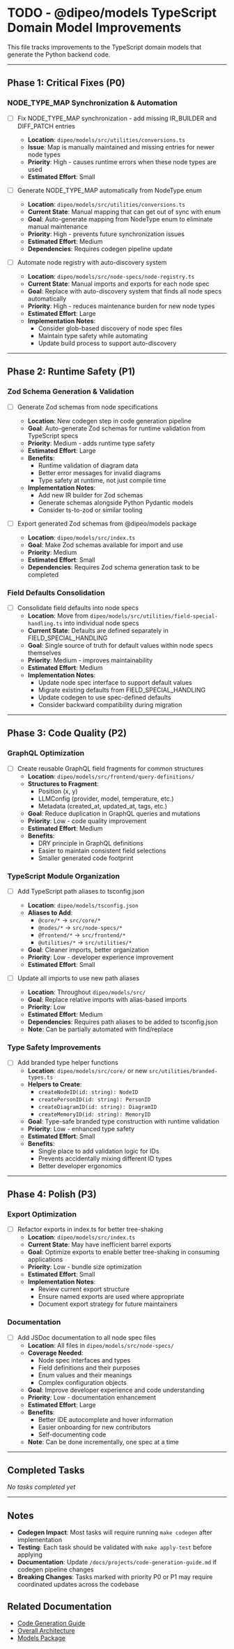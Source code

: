 # TODO - @dipeo/models TypeScript Domain Model Improvements

This file tracks improvements to the TypeScript domain models that generate the Python backend code.

---

## Phase 1: Critical Fixes (P0)

### NODE_TYPE_MAP Synchronization & Automation
- [ ] Fix NODE_TYPE_MAP synchronization - add missing IR_BUILDER and DIFF_PATCH entries
  - **Location**: `dipeo/models/src/utilities/conversions.ts`
  - **Issue**: Map is manually maintained and missing entries for newer node types
  - **Priority**: High - causes runtime errors when these node types are used
  - **Estimated Effort**: Small

- [ ] Generate NODE_TYPE_MAP automatically from NodeType enum
  - **Location**: `dipeo/models/src/utilities/conversions.ts`
  - **Current State**: Manual mapping that can get out of sync with enum
  - **Goal**: Auto-generate mapping from NodeType enum to eliminate manual maintenance
  - **Priority**: High - prevents future synchronization issues
  - **Estimated Effort**: Medium
  - **Dependencies**: Requires codegen pipeline update

- [ ] Automate node registry with auto-discovery system
  - **Location**: `dipeo/models/src/node-specs/node-registry.ts`
  - **Current State**: Manual imports and exports for each node spec
  - **Goal**: Replace with auto-discovery system that finds all node specs automatically
  - **Priority**: High - reduces maintenance burden for new node types
  - **Estimated Effort**: Large
  - **Implementation Notes**:
    - Consider glob-based discovery of node spec files
    - Maintain type safety while automating
    - Update build process to support auto-discovery

---

## Phase 2: Runtime Safety (P1)

### Zod Schema Generation & Validation
- [ ] Generate Zod schemas from node specifications
  - **Location**: New codegen step in code generation pipeline
  - **Goal**: Auto-generate Zod schemas for runtime validation from TypeScript specs
  - **Priority**: Medium - adds runtime type safety
  - **Estimated Effort**: Large
  - **Benefits**:
    - Runtime validation of diagram data
    - Better error messages for invalid diagrams
    - Type safety at runtime, not just compile time
  - **Implementation Notes**:
    - Add new IR builder for Zod schemas
    - Generate schemas alongside Python Pydantic models
    - Consider ts-to-zod or similar tooling

- [ ] Export generated Zod schemas from @dipeo/models package
  - **Location**: `dipeo/models/src/index.ts`
  - **Goal**: Make Zod schemas available for import and use
  - **Priority**: Medium
  - **Estimated Effort**: Small
  - **Dependencies**: Requires Zod schema generation task to be completed

### Field Defaults Consolidation
- [ ] Consolidate field defaults into node specs
  - **Location**: Move from `dipeo/models/src/utilities/field-special-handling.ts` into individual node specs
  - **Current State**: Defaults are defined separately in FIELD_SPECIAL_HANDLING
  - **Goal**: Single source of truth for default values within node specs themselves
  - **Priority**: Medium - improves maintainability
  - **Estimated Effort**: Medium
  - **Implementation Notes**:
    - Update node spec interface to support default values
    - Migrate existing defaults from FIELD_SPECIAL_HANDLING
    - Update codegen to use spec-defined defaults
    - Consider backward compatibility during migration

---

## Phase 3: Code Quality (P2)

### GraphQL Optimization
- [ ] Create reusable GraphQL field fragments for common structures
  - **Location**: `dipeo/models/src/frontend/query-definitions/`
  - **Structures to Fragment**:
    - Position (x, y)
    - LLMConfig (provider, model, temperature, etc.)
    - Metadata (created_at, updated_at, tags, etc.)
  - **Goal**: Reduce duplication in GraphQL queries and mutations
  - **Priority**: Low - code quality improvement
  - **Estimated Effort**: Medium
  - **Benefits**:
    - DRY principle in GraphQL definitions
    - Easier to maintain consistent field selections
    - Smaller generated code footprint

### TypeScript Module Organization
- [ ] Add TypeScript path aliases to tsconfig.json
  - **Location**: `dipeo/models/tsconfig.json`
  - **Aliases to Add**:
    - `@core/*` → `src/core/*`
    - `@nodes/*` → `src/node-specs/*`
    - `@frontend/*` → `src/frontend/*`
    - `@utilities/*` → `src/utilities/*`
  - **Goal**: Cleaner imports, better organization
  - **Priority**: Low - developer experience improvement
  - **Estimated Effort**: Small

- [ ] Update all imports to use new path aliases
  - **Location**: Throughout `dipeo/models/src/`
  - **Goal**: Replace relative imports with alias-based imports
  - **Priority**: Low
  - **Estimated Effort**: Medium
  - **Dependencies**: Requires path aliases to be added to tsconfig.json
  - **Note**: Can be partially automated with find/replace

### Type Safety Improvements
- [ ] Add branded type helper functions
  - **Location**: `dipeo/models/src/core/` or new `src/utilities/branded-types.ts`
  - **Helpers to Create**:
    - `createNodeID(id: string): NodeID`
    - `createPersonID(id: string): PersonID`
    - `createDiagramID(id: string): DiagramID`
    - `createMemoryID(id: string): MemoryID`
  - **Goal**: Type-safe branded type construction with runtime validation
  - **Priority**: Low - enhanced type safety
  - **Estimated Effort**: Small
  - **Benefits**:
    - Single place to add validation logic for IDs
    - Prevents accidentally mixing different ID types
    - Better developer ergonomics

---

## Phase 4: Polish (P3)

### Export Optimization
- [ ] Refactor exports in index.ts for better tree-shaking
  - **Location**: `dipeo/models/src/index.ts`
  - **Current State**: May have inefficient barrel exports
  - **Goal**: Optimize exports to enable better tree-shaking in consuming applications
  - **Priority**: Low - bundle size optimization
  - **Estimated Effort**: Small
  - **Implementation Notes**:
    - Review current export structure
    - Ensure named exports are used where appropriate
    - Document export strategy for future maintainers

### Documentation
- [ ] Add JSDoc documentation to all node spec files
  - **Location**: All files in `dipeo/models/src/node-specs/`
  - **Coverage Needed**:
    - Node spec interfaces and types
    - Field definitions and their purposes
    - Enum values and their meanings
    - Complex configuration objects
  - **Goal**: Improve developer experience and code understanding
  - **Priority**: Low - documentation enhancement
  - **Estimated Effort**: Large
  - **Benefits**:
    - Better IDE autocomplete and hover information
    - Easier onboarding for new contributors
    - Self-documenting code
  - **Note**: Can be done incrementally, one spec at a time

---

## Completed Tasks

*No tasks completed yet*

---

## Notes

- **Codegen Impact**: Most tasks will require running `make codegen` after implementation
- **Testing**: Each task should be validated with `make apply-test` before applying
- **Documentation**: Update `/docs/projects/code-generation-guide.md` if codegen pipeline changes
- **Breaking Changes**: Tasks marked with priority P0 or P1 may require coordinated updates across the codebase

## Related Documentation

- [Code Generation Guide](/home/sorryhyun/PycharmProjects/DiPeO/docs/projects/code-generation-guide.md)
- [Overall Architecture](/home/sorryhyun/PycharmProjects/DiPeO/docs/architecture/overall_architecture.md)
- [Models Package](/home/sorryhyun/PycharmProjects/DiPeO/dipeo/models/)
